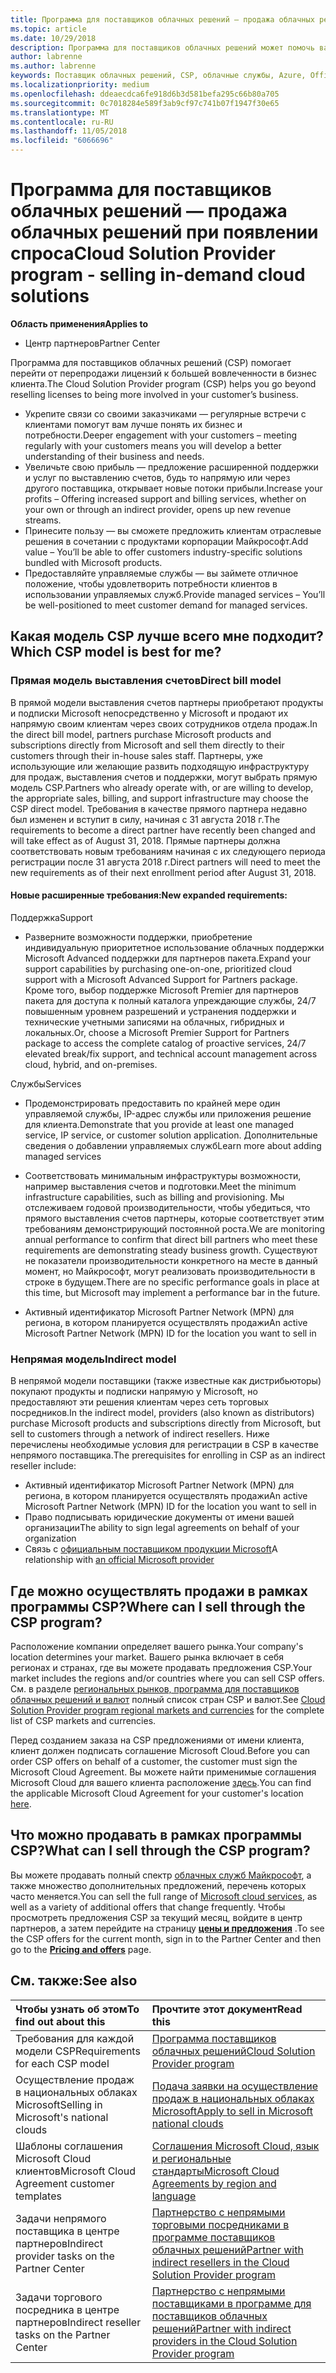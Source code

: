```yaml
---
title: Программа для поставщиков облачных решений — продажа облачных решений при появлении спроса | Центр партнеров
ms.topic: article
ms.date: 10/29/2018
description: Программа для поставщиков облачных решений может помочь вам расширить свой бизнес благодаря появлению новых клиентов и новых знаний.
author: labrenne
ms.author: labrenne
keywords: Поставщик облачных решений, CSP, облачные службы, Azure, Office 365, Dynamics, партнер CSP, продажа в CSP, прямой партнер, прямой партнер CSP, непрямой торговый посредник CSP, прямой CSP, непрямой CSP, прямая модель, непрямая модель, непрямой торговый посредник, непрямой поставщик, поставщик, дистрибьютор, программа cloud solution provider
ms.localizationpriority: medium
ms.openlocfilehash: ddeaecdca6fe918d6b3d581befa295c66b80a705
ms.sourcegitcommit: 0c7018284e589f3ab9cf97c741b07f1947f30e65
ms.translationtype: MT
ms.contentlocale: ru-RU
ms.lasthandoff: 11/05/2018
ms.locfileid: "6066696"
---
```

# <a name="cloud-solution-provider-program---selling-in-demand-cloud-solutions"></a><span data-ttu-id="a5a59-104">Программа для поставщиков облачных решений — продажа облачных решений при появлении спроса</span><span class="sxs-lookup"><span data-stu-id="a5a59-104">Cloud Solution Provider program - selling in-demand cloud solutions</span></span> 

**<span data-ttu-id="a5a59-105">Область применения</span><span class="sxs-lookup"><span data-stu-id="a5a59-105">Applies to</span></span>**

-  <span data-ttu-id="a5a59-106">Центр партнеров</span><span class="sxs-lookup"><span data-stu-id="a5a59-106">Partner Center</span></span>

<span data-ttu-id="a5a59-107">Программа для поставщиков облачных решений (CSP) помогает перейти от перепродажи лицензий к большей вовлеченности в бизнес клиента.</span><span class="sxs-lookup"><span data-stu-id="a5a59-107">The Cloud Solution Provider program (CSP) helps you go beyond reselling licenses to being more involved in your customer’s business.</span></span>
 
- <span data-ttu-id="a5a59-108">Укрепите связи со своими заказчиками — регулярные встречи с клиентами помогут вам лучше понять их бизнес и потребности.</span><span class="sxs-lookup"><span data-stu-id="a5a59-108">Deeper engagement with your customers – meeting regularly with your customers means you will develop a better understanding of their business and needs.</span></span>
- <span data-ttu-id="a5a59-109">Увеличьте свою прибыль — предложение расширенной поддержки и услуг по выставлению счетов, будь то напрямую или через другого поставщика, открывает новые потоки прибыли.</span><span class="sxs-lookup"><span data-stu-id="a5a59-109">Increase your profits – Offering increased support and billing services, whether on your own or through an indirect provider, opens up new revenue streams.</span></span>  
- <span data-ttu-id="a5a59-110">Принесите пользу — вы сможете предложить клиентам отраслевые решения в сочетании с продуктами корпорации Майкрософт.</span><span class="sxs-lookup"><span data-stu-id="a5a59-110">Add value – You’ll be able to offer customers industry-specific solutions bundled with Microsoft products.</span></span>
- <span data-ttu-id="a5a59-111">Предоставляйте управляемые службы — вы займете отличное положение, чтобы удовлетворить потребности клиентов в использовании управляемых служб.</span><span class="sxs-lookup"><span data-stu-id="a5a59-111">Provide managed services – You’ll be well-positioned to meet customer demand for managed services.</span></span> 

## <a name="which-csp-model-is-best-for-me"></a><span data-ttu-id="a5a59-112">Какая модель CSP лучше всего мне подходит?</span><span class="sxs-lookup"><span data-stu-id="a5a59-112">Which CSP model is best for me?</span></span>

### <a name="direct-bill-model"></a><span data-ttu-id="a5a59-113">Прямая модель выставления счетов</span><span class="sxs-lookup"><span data-stu-id="a5a59-113">Direct bill model</span></span>

 <span data-ttu-id="a5a59-114">В прямой модели выставления счетов партнеры приобретают продукты и подписки Microsoft непосредственно у Microsoft и продают их напрямую своим клиентам через своих сотрудников отдела продаж.</span><span class="sxs-lookup"><span data-stu-id="a5a59-114">In the direct bill model, partners purchase Microsoft products and subscriptions directly from Microsoft and sell them directly to their customers through their in-house sales staff.</span></span> <span data-ttu-id="a5a59-115">Партнеры, уже использующие или желающие развить подходящую инфраструктуру для продаж, выставления счетов и поддержки, могут выбрать прямую модель CSP.</span><span class="sxs-lookup"><span data-stu-id="a5a59-115">Partners who already operate with, or are willing to develop, the appropriate sales, billing, and support infrastructure may choose the CSP direct model.</span></span> <span data-ttu-id="a5a59-116">Требования в качестве прямого партнера недавно был изменен и вступит в силу, начиная с 31 августа 2018 г.</span><span class="sxs-lookup"><span data-stu-id="a5a59-116">The requirements to become a direct partner have recently been changed and will take effect as of August 31, 2018.</span></span> <span data-ttu-id="a5a59-117">Прямые партнеры должна соответствовать новым требованиям начиная с их следующего периода регистрации после 31 августа 2018 г.</span><span class="sxs-lookup"><span data-stu-id="a5a59-117">Direct partners will need to meet the new requirements as of their next enrollment period after August 31, 2018.</span></span>


#### <a name="new-expanded-requirements"></a><span data-ttu-id="a5a59-118">Новые расширенные требования:</span><span class="sxs-lookup"><span data-stu-id="a5a59-118">New expanded requirements:</span></span>

<span data-ttu-id="a5a59-119">Поддержка</span><span class="sxs-lookup"><span data-stu-id="a5a59-119">Support</span></span>
- <span data-ttu-id="a5a59-120">Разверните возможности поддержки, приобретение индивидуальную приоритетное использование облачных поддержки Microsoft Advanced поддержки для партнеров пакета.</span><span class="sxs-lookup"><span data-stu-id="a5a59-120">Expand your support capabilities by purchasing one-on-one, prioritized cloud support with a Microsoft Advanced Support for Partners package.</span></span> <span data-ttu-id="a5a59-121">Кроме того, выбор поддержке Microsoft Premier для партнеров пакета для доступа к полный каталога упреждающие службы, 24/7 повышенным уровнем разрешений и устранения поддержки и технические учетными записями на облачных, гибридных и локальных.</span><span class="sxs-lookup"><span data-stu-id="a5a59-121">Or, choose a Microsoft Premier Support for Partners package to access the complete catalog of proactive services, 24/7 elevated break/fix support, and technical account management across cloud, hybrid, and on-premises.</span></span> 

<span data-ttu-id="a5a59-122">Службы</span><span class="sxs-lookup"><span data-stu-id="a5a59-122">Services</span></span>

- <span data-ttu-id="a5a59-123">Продемонстрировать предоставить по крайней мере один управляемой службы, IP-адрес службы или приложения решение для клиента.</span><span class="sxs-lookup"><span data-stu-id="a5a59-123">Demonstrate that you provide at least one managed service, IP service, or customer solution application.</span></span> <span data-ttu-id="a5a59-124">Дополнительные сведения о добавлении управляемых служб</span><span class="sxs-lookup"><span data-stu-id="a5a59-124">Learn more about adding managed services</span></span>

- <span data-ttu-id="a5a59-125">Соответствовать минимальным инфраструктуры возможности, например выставления счетов и подготовки.</span><span class="sxs-lookup"><span data-stu-id="a5a59-125">Meet the minimum infrastructure capabilities, such as billing and provisioning.</span></span>
<span data-ttu-id="a5a59-126">Мы отслеживаем годовой производительности, чтобы убедиться, что прямого выставления счетов партнеры, которые соответствует этим требованиям демонстрирующий постоянной роста.</span><span class="sxs-lookup"><span data-stu-id="a5a59-126">We are monitoring annual performance to confirm that direct bill partners who meet these requirements are demonstrating steady business growth.</span></span> <span data-ttu-id="a5a59-127">Существуют не показатели производительности конкретного на месте в данный момент, но Майкрософт, могут реализовать производительности в строке в будущем.</span><span class="sxs-lookup"><span data-stu-id="a5a59-127">There are no specific performance goals in place at this time, but Microsoft may implement a performance bar in the future.</span></span> 

- <span data-ttu-id="a5a59-128">Активный идентификатор Microsoft Partner Network (MPN) для региона, в котором планируется осуществлять продажи</span><span class="sxs-lookup"><span data-stu-id="a5a59-128">An active Microsoft Partner Network (MPN) ID for the location you want to sell in</span></span>


### <a name="indirect-model"></a><span data-ttu-id="a5a59-129">Непрямая модель</span><span class="sxs-lookup"><span data-stu-id="a5a59-129">Indirect model</span></span>

<span data-ttu-id="a5a59-130">В непрямой модели поставщики (также известные как дистрибьюторы) покупают продукты и подписки напрямую у Microsoft, но предоставляют эти решения клиентам через сеть торговых посредников.</span><span class="sxs-lookup"><span data-stu-id="a5a59-130">In the indirect model, providers (also known as distributors) purchase Microsoft products and subscriptions directly from Microsoft, but sell to customers through a network of indirect resellers.</span></span> <span data-ttu-id="a5a59-131">Ниже перечислены необходимые условия для регистрации в CSP в качестве непрямого поставщика.</span><span class="sxs-lookup"><span data-stu-id="a5a59-131">The prerequisites for enrolling in CSP as an indirect reseller include:</span></span>

- <span data-ttu-id="a5a59-132">Активный идентификатор Microsoft Partner Network (MPN) для региона, в котором планируется осуществлять продажи</span><span class="sxs-lookup"><span data-stu-id="a5a59-132">An active Microsoft Partner Network (MPN) ID for the location you want to sell in</span></span>
- <span data-ttu-id="a5a59-133">Право подписывать юридические документы от имени вашей организации</span><span class="sxs-lookup"><span data-stu-id="a5a59-133">The ability to sign legal agreements on behalf of your organization</span></span>
- <span data-ttu-id="a5a59-134">Связь с [официальным поставщиком продукции Microsoft](https://partnercenter.microsoft.com/partner/find-a-provider)</span><span class="sxs-lookup"><span data-stu-id="a5a59-134">A relationship with [an official Microsoft provider](https://partnercenter.microsoft.com/partner/find-a-provider)</span></span>


## <a name="where-can-i-sell-through-the-csp-program"></a><span data-ttu-id="a5a59-135">Где можно осуществлять продажи в рамках программы CSP?</span><span class="sxs-lookup"><span data-stu-id="a5a59-135">Where can I sell through the CSP program?</span></span>

<span data-ttu-id="a5a59-136">Расположение компании определяет вашего рынка.</span><span class="sxs-lookup"><span data-stu-id="a5a59-136">Your company's location determines your market.</span></span> <span data-ttu-id="a5a59-137">Вашего рынка включает в себя регионах и странах, где вы можете продавать предложения CSP.</span><span class="sxs-lookup"><span data-stu-id="a5a59-137">Your market includes the regions and/or countries where you can sell CSP offers.</span></span> <span data-ttu-id="a5a59-138">См. в разделе [региональных рынков, программа для поставщиков облачных решений и валют](regional-authorization-overview.md) полный список стран CSP и валют.</span><span class="sxs-lookup"><span data-stu-id="a5a59-138">See [Cloud Solution Provider program regional markets and currencies](regional-authorization-overview.md) for the complete list of CSP markets and currencies.</span></span>

<span data-ttu-id="a5a59-139">Перед созданием заказа на CSP предложениями от имени клиента, клиент должен подписать соглашение Microsoft Cloud.</span><span class="sxs-lookup"><span data-stu-id="a5a59-139">Before you can order CSP offers on behalf of a customer, the customer must sign the Microsoft Cloud Agreement.</span></span> <span data-ttu-id="a5a59-140">Вы можете найти применимые соглашения Microsoft Cloud для вашего клиента расположение [здесь](agreements.md).</span><span class="sxs-lookup"><span data-stu-id="a5a59-140">You can find the applicable Microsoft Cloud Agreement for your customer's location [here](agreements.md).</span></span>  

## <a name="what-can-i-sell-through-the-csp-program"></a><span data-ttu-id="a5a59-141">Что можно продавать в рамках программы CSP?</span><span class="sxs-lookup"><span data-stu-id="a5a59-141">What can I sell through the CSP program?</span></span>

<span data-ttu-id="a5a59-142">Вы можете продавать полный спектр [облачных служб Майкрософт](https://partner.microsoft.com/cloud-solution-provider/products-and-services), а также множество дополнительных предложений, перечень которых часто меняется.</span><span class="sxs-lookup"><span data-stu-id="a5a59-142">You can sell the full range of [Microsoft cloud services](https://partner.microsoft.com/cloud-solution-provider/products-and-services), as well as a variety of additional offers that change frequently.</span></span> <span data-ttu-id="a5a59-143">Чтобы просмотреть предложения CSP за текущий месяц, войдите в центр партнеров, а затем перейдите на страницу [**цены и предложения**](https://partnercenter.microsoft.com/pcv/sales) .</span><span class="sxs-lookup"><span data-stu-id="a5a59-143">To see the CSP offers for the current month, sign in to the Partner Center and then go to the [**Pricing and offers**](https://partnercenter.microsoft.com/pcv/sales) page.</span></span>

## <a name="see-also"></a><span data-ttu-id="a5a59-144">См. также:</span><span class="sxs-lookup"><span data-stu-id="a5a59-144">See also</span></span> 


|**<span data-ttu-id="a5a59-145">Чтобы узнать об этом</span><span class="sxs-lookup"><span data-stu-id="a5a59-145">To find out about this</span></span>**   |**<span data-ttu-id="a5a59-146">Прочтите этот документ</span><span class="sxs-lookup"><span data-stu-id="a5a59-146">Read this</span></span>**   |
|:---------------------------|:--------------------|
|<span data-ttu-id="a5a59-147">Требования для каждой модели CSP</span><span class="sxs-lookup"><span data-stu-id="a5a59-147">Requirements for each CSP model</span></span>   | [<span data-ttu-id="a5a59-148">Программа поставщиков облачных решений</span><span class="sxs-lookup"><span data-stu-id="a5a59-148">Cloud Solution Provider program</span></span>](https://partnercenter.microsoft.com/partner/cloud-solution-provider)|
|<span data-ttu-id="a5a59-149">Осуществление продаж в национальных облаках Microsoft</span><span class="sxs-lookup"><span data-stu-id="a5a59-149">Selling in Microsoft's national clouds</span></span>   | [<span data-ttu-id="a5a59-150">Подача заявки на осуществление продаж в национальных облаках Microsoft</span><span class="sxs-lookup"><span data-stu-id="a5a59-150">Apply to sell in Microsoft national clouds</span></span>](csp-national-clouds-overview.md)|
|<span data-ttu-id="a5a59-151">Шаблоны соглашения Microsoft Cloud клиентов</span><span class="sxs-lookup"><span data-stu-id="a5a59-151">Microsoft Cloud Agreement customer templates</span></span>   |[<span data-ttu-id="a5a59-152">Соглашения Microsoft Cloud, язык и региональные стандарты</span><span class="sxs-lookup"><span data-stu-id="a5a59-152">Microsoft Cloud Agreements by region and language</span></span>](agreements.md)|
|<span data-ttu-id="a5a59-153">Задачи непрямого поставщика в центре партнеров</span><span class="sxs-lookup"><span data-stu-id="a5a59-153">Indirect provider tasks on the Partner Center</span></span>  |[<span data-ttu-id="a5a59-154">Партнерство с непрямыми торговыми посредниками в программе поставщиков облачных решений</span><span class="sxs-lookup"><span data-stu-id="a5a59-154">Partner with indirect resellers in the Cloud Solution Provider program</span></span>](indirect-provider-tasks-in-partner-center.md)|
|<span data-ttu-id="a5a59-155">Задачи торгового посредника в центре партнеров</span><span class="sxs-lookup"><span data-stu-id="a5a59-155">Indirect reseller tasks on the Partner Center</span></span>   |[<span data-ttu-id="a5a59-156">Партнерство с непрямыми поставщиками в программе для поставщиков облачных решений</span><span class="sxs-lookup"><span data-stu-id="a5a59-156">Partner with indirect providers in the Cloud Solution Provider program</span></span>](indirect-reseller-tasks-in-partner-center.md)|
